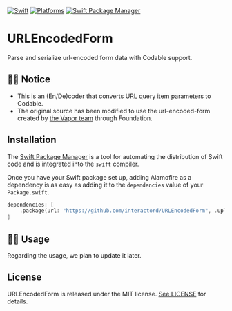[![Swift](https://img.shields.io/badge/Swift-5.8-orange?style=flat-square)](https://img.shields.io/badge/Swift-5.8-Orange?style=flat-square)
[![Platforms](https://img.shields.io/badge/Platforms-iOS-yellowgreen?style=flat-square)](https://img.shields.io/badge/Platforms-iOS-Green?style=flat-square)
[![Swift Package Manager](https://img.shields.io/badge/Swift_Package_Manager-compatible-orange?style=flat-square)](https://img.shields.io/badge/Swift_Package_Manager-compatible-orange?style=flat-square)

# URLEncodedForm
Parse and serialize url-encoded form data with Codable support.

## 🙏🏻 Notice
- This is an (En/De)coder that converts URL query item parameters to Codable.
- The original source has been modified to use the url-encoded-form created by [the Vapor team](https://github.com/vapor/url-encoded-form) through Foundation.

## Installation
The [Swift Package Manager](https://swift.org/package-manager/) is a tool for automating the distribution of Swift code and is integrated into the `swift` compiler. 

Once you have your Swift package set up, adding Alamofire as a dependency is as easy as adding it to the `dependencies` value of your `Package.swift`.

```swift
dependencies: [
    .package(url: "https://github.com/interactord/URLEncodedForm", .upToNextMajor(from: "1.0.0"))
]
```

## ✍🏻 Usage

Regarding the usage, we plan to update it later.

## License

URLEncodedForm is released under the MIT license. [See LICENSE](https://github.com/interactord/URLEncodedForm/blob/main/LICENSE) for details.



